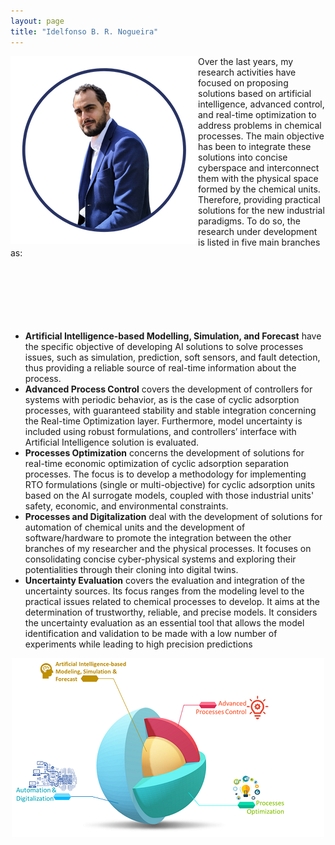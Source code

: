 ```yaml
---
layout: page
title: "Idelfonso B. R. Nogueira"
---
```

<img align="left" src="idelfonso.png">

Over the last years, my research activities have focused on proposing solutions based on artificial intelligence, advanced control, and real-time optimization to address problems in chemical processes. The main objective has been to integrate these solutions into concise cyberspace and interconnect them with the physical space formed by the chemical units. Therefore, providing practical solutions for the new industrial paradigms. To do so, the research under development is listed in five main branches as:
<br /> 
<br /> 
<br /> 
<br /> 
<br /> 
<br /> 
<br /> 
- **Artificial Intelligence-based Modelling, Simulation, and Forecast** have the specific objective of developing AI solutions to solve processes issues, such as simulation, prediction, soft sensors, and fault detection, thus providing a reliable source of real-time information about the process.
- **Advanced Process Control** covers the development of controllers for systems with periodic behavior, as is the case of cyclic adsorption processes, with guaranteed stability and stable integration concerning the Real-time Optimization layer. Furthermore, model uncertainty is included using robust formulations, and controllers’ interface with Artificial Intelligence solution is evaluated.
- **Processes Optimization** concerns the development of solutions for real-time economic optimization of cyclic adsorption separation processes. The focus is to develop a methodology for implementing RTO formulations (single or multi-objective) for cyclic adsorption units based on the AI surrogate models, coupled with those industrial units' safety, economic, and environmental constraints. 
- **Processes and Digitalization** deal with the development of solutions for automation of chemical units and the development of software/hardware to promote the integration between the other branches of my researcher and the physical processes. It focuses on consolidating concise cyber-physical systems and exploring their potentialities through their cloning into digital twins.
- **Uncertainty Evaluation** covers the evaluation and integration of the uncertainty sources. Its focus ranges from the modeling level to the practical issues related to chemical processes to develop. It aims at the determination of trustworthy, reliable, and precise models. It considers the uncertainty evaluation as an essential tool that allows the model identification and validation to be made with a low number of experiments while leading to high precision predictions

<center><img src="home.png"></center>
  
